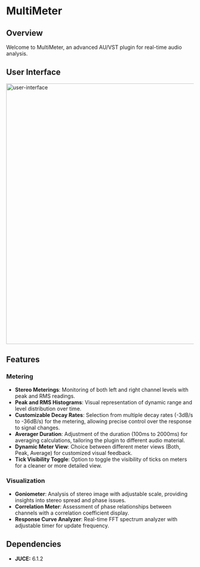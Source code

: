 # MultiMeter

## Overview
Welcome to MultiMeter, an advanced AU/VST plugin for real-time audio analysis.

## User Interface
<img width="700" alt="user-interface" src="https://github.com/RealAlexZ/MultiMeter/assets/97690118/b122cce9-e4e0-4a31-a191-3fe3c088ad11">


## Features

### Metering
- **Stereo Meterings**: Monitoring of both left and right channel levels with peak and RMS readings.
- **Peak and RMS Histograms**: Visual representation of dynamic range and level distribution over time.
- **Customizable Decay Rates**: Selection from multiple decay rates (-3dB/s to -36dB/s) for the metering, allowing precise control over the response to signal changes.
- **Averager Duration**: Adjustment of the duration (100ms to 2000ms) for averaging calculations, tailoring the plugin to different audio material.
- **Dynamic Meter View**: Choice between different meter views (Both, Peak, Average) for customized visual feedback.
- **Tick Visibility Toggle**: Option to toggle the visibility of ticks on meters for a cleaner or more detailed view.

### Visualization
- **Goniometer**: Analysis of stereo image with adjustable scale, providing insights into stereo spread and phase issues.
- **Correlation Meter**: Assessment of phase relationships between channels with a correlation coefficient display.
- **Response Curve Analyzer**: Real-time FFT spectrum analyzer with adjustable timer for update frequency.

## Dependencies
- **JUCE:** 6.1.2
